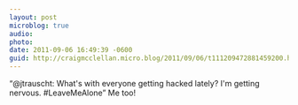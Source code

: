 ```yaml
---
layout: post
microblog: true
audio: 
photo: 
date: 2011-09-06 16:49:39 -0600
guid: http://craigmcclellan.micro.blog/2011/09/06/t111209472881459200.html
---
```

“@jtrauscht: What's with everyone getting hacked lately? I'm getting nervous. #LeaveMeAlone” Me too!
